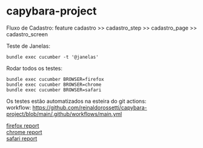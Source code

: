 # capybara-project

Fluxo de Cadastro:
feature cadastro >> cadastro_step >> cadastro_page >> cadastro_screen

Teste de Janelas:
````
bundle exec cucumber -t '@janelas'
````
Rodar todos os testes:
```
bundle exec cucumber BROWSER=firefox
bundle exec cucumber BROWSER=chrome
bundle exec cucumber BROWSER=safari
```

Os testes estão automatizados na esteira do git actions:  
workflow: https://github.com/reinaldorossetti/capybara-project/blob/main/.github/workflows/main.yml  

<a href="http://reinaldorossetti.github.io/capybara-project/firefox/index.html">firefox report<a>  
<a href="http://reinaldorossetti.github.io/capybara-project/chrome/index.html">chrome report<a>  
<a href="http://reinaldorossetti.github.io/capybara-project/safari/index.html">safari report<a>  

